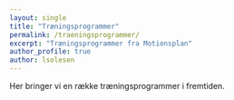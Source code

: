 ```yaml
---
layout: single
title: "Træningsprogrammer"
permalink: /traeningsprogrammer/
excerpt: "Træningsprogrammer fra Motionsplan"
author_profile: true
author: lsolesen
---
```


Her bringer vi en række træningsprogrammer i fremtiden.
